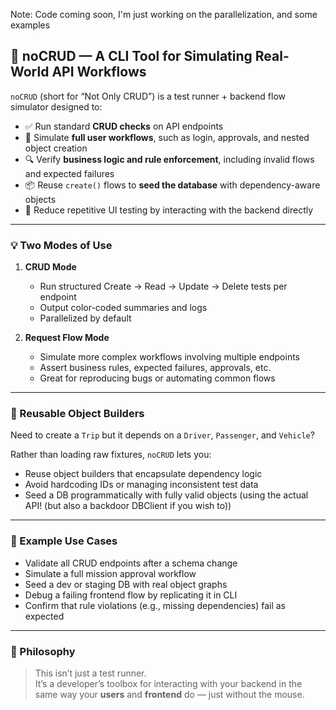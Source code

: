 Note: Code coming soon, I'm just working on the parallelization, and some examples

## 🔧 noCRUD — A CLI Tool for Simulating Real-World API Workflows

`noCRUD` (short for “Not Only CRUD”) is a test runner + backend flow simulator designed to:

- ✅ Run standard **CRUD checks** on API endpoints
- 🚦 Simulate **full user workflows**, such as login, approvals, and nested object creation
- 🔍 Verify **business logic and rule enforcement**, including invalid flows and expected failures
- 📦 Reuse `create()` flows to **seed the database** with dependency-aware objects
- 🧪 Reduce repetitive UI testing by interacting with the backend directly

---

### 💡 Two Modes of Use

1. **CRUD Mode**  
   - Run structured Create → Read → Update → Delete tests per endpoint
   - Output color-coded summaries and logs
   - Parallelized by default

2. **Request Flow Mode**  
   - Simulate more complex workflows involving multiple endpoints
   - Assert business rules, expected failures, approvals, etc.
   - Great for reproducing bugs or automating common flows

---

### 🔁 Reusable Object Builders

Need to create a `Trip` but it depends on a `Driver`, `Passenger`, and `Vehicle`?

Rather than loading raw fixtures, `noCRUD` lets you:
- Reuse object builders that encapsulate dependency logic
- Avoid hardcoding IDs or managing inconsistent test data
- Seed a DB programmatically with fully valid objects (using the actual API! (but also a backdoor DBClient if you wish to))

---

### 🧪 Example Use Cases

- Validate all CRUD endpoints after a schema change
- Simulate a full mission approval workflow
- Seed a dev or staging DB with real object graphs
- Debug a failing frontend flow by replicating it in CLI
- Confirm that rule violations (e.g., missing dependencies) fail as expected

---

### 🚀 Philosophy

> This isn’t just a test runner.  
> It’s a developer’s toolbox for interacting with your backend in the same way your **users** and **frontend** do — just without the mouse.

